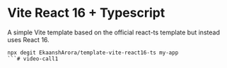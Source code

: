 # Vite React 16 + Typescript

A simple Vite template based on the official react-ts template but instead uses React 16.

```
npx degit EkaanshArora/template-vite-react16-ts my-app
```#   v i d e o - c a l l 1  
 